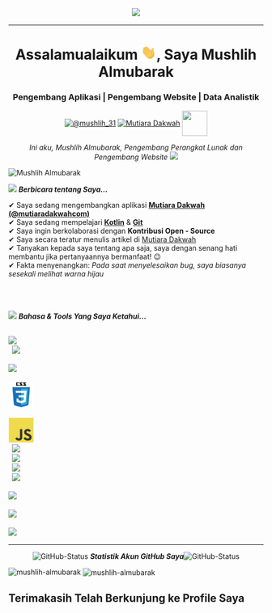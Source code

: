 <p align="center">
  <img src="https://github.com/thompsonemerson/thompsonemerson/raw/master/cover-thompson.png" height="200"/>
</p>
<hr>
<h1 align="center">Assalamualaikum <img src="https://raw.githubusercontent.com/ABSphreak/ABSphreak/master/gifs/Hi.gif" width="30px">, Saya Mushlih Almubarak</h1>
<h3 align="center">Pengembang Aplikasi | Pengembang Website | Data Analistik</h3>
<p align="center">
<a href="https://www.instagram.com/mushlih_31/" target="blank"><img align="center" src="https://www.instagram.com/static/images/ico/favicon-200.png/ab6eff595bb1.png" alt="@mushlih_31" height="50" width="50" /></a>
<a href="https://mutiaradakwah.com/" target="blank"><img align="center" src="https://i.imgur.com/c0jbuqE.png" alt="Mutiara Dakwah" height="50" width="50" /></a>
<a href = "mailto:mushlih2004@gmail.com"><img align="center" src="https://i.imgur.com/Zrtvtdc.png" height="50" width="50" /></a>
</p>
</p>



<p align="center">
  <em>
    Ini aku, Mushlih Almubarak, Pengembang Perangkat Lunak dan Pengembang Website <img src="https://raw.githubusercontent.com/TheDudeThatCode/TheDudeThatCode/master/Assets/Developer.gif" width="30px">
  </em> 
</p>

<p align="left"> <img src="https://komarev.com/ghpvc/?username=mushlih-almubarak&label=Pengunjung%20Profil&color=0e75b6&style=flat" alt="Mushlih Almubarak" /> </p>

<img src="https://media.giphy.com/media/ObNTw8Uzwy6KQ/giphy.gif" width="30px">&nbsp;***Berbicara tentang Saya...***

✔ Saya sedang mengembangkan aplikasi **[Mutiara Dakwah](https://mutiaradakwah.com/)** **[(@mutiaradakwahcom)](https://github.com/mutiaradakwahcom)**<br>
✔ Saya sedang mempelajari **[Kotlin](https://kotlinlang.org/)** & **[Git](https://git-scm.com/)**<br>
✔ Saya ingin berkolaborasi dengan **Kontribusi Open - Source**<br>
✔ Saya secara teratur menulis artikel di [Mutiara Dakwah](https://mutiaradakwah.com/)<br>
✔ Tanyakan kepada saya tentang apa saja, saya dengan senang hati membantu jika pertanyaannya bermanfaat! 😉<br>
✔ Fakta menyenangkan: *Pada saat menyelesaikan bug, saya biasanya sesekali melihat warna hijau*<br><br><br><br>
 

<img src="https://media.giphy.com/media/ObNTw8Uzwy6KQ/giphy.gif" width="30px">&nbsp;***Bahasa & Tools Yang Saya Ketahui...***
<p align="left">
  
  <code> <img height="50" src="https://raw.githubusercontent.com/uannabi/-/fb6275d5134eb27df390835d330e221c72a47ee4/resource/git.svg"> </code>
  <code> <img height="50" src="https://i.imgur.com/KGIjLbe.png"> </code>
  <code> <img height="50" src="https://raw.githubusercontent.com/uannabi/-/fb6275d5134eb27df390835d330e221c72a47ee4/resource/other/mysql-ar21.svg"> </code>
  <code> <img height="50" src="https://raw.githubusercontent.com/devicons/devicon/master/icons/css3/css3-original-wordmark.svg"> </code>
  <code> <img height="50" src="https://raw.githubusercontent.com/devicons/devicon/master/icons/javascript/javascript-original.svg"> </code>
  <code> <img height="50" src="https://i.imgur.com/nlSqPuc.png"> </code>
  <code> <img height="50" src="https://i.imgur.com/U0t4CV9.png"> </code>
  <code> <img height="50" src="https://i.imgur.com/mVWZ2l5.png"> </code>
  <code> <img height="50" src="https://i.imgur.com/27QKOmk.png"> </code>
  <code> <img height="50" src="https://www.mutaz.net/free-programs/prog-img/Sublime_text_logo.png"> </code>
  <code> <img height="50" src="https://upload.wikimedia.org/wikipedia/commons/thumb/9/9a/Visual_Studio_Code_1.35_icon.svg/1200px-Visual_Studio_Code_1.35_icon.svg.png"> </code>
  <code> <img height="50" src="https://pbs.twimg.com/profile_images/1206618215767584769/zl48EuhC.jpg"> </code>
  <hr>
  <p align="center">
 <img src="https://media.giphy.com/media/8UHRm5oY4k4FDxq5QG/giphy.gif" width="30px" alt="GitHub-Status"/>&nbsp;<i><b>Statistik Akun GitHub Saya</b></i><img src="https://media.giphy.com/media/8UHRm5oY4k4FDxq5QG/giphy.gif" width="30px" alt="GitHub-Status"/></p>
<p><img align="left" src="https://github-readme-stats.vercel.app/api/top-langs?username=mushlih-almubarak&show_icons=true&locale=id&layout=compact" alt="mushlih-almubarak" /></p>

<p>&nbsp;<img align="center" src="https://github-readme-stats.vercel.app/api?username=mushlih-almubarak&show_icons=true&locale=id" alt="mushlih-almubarak" width="410" /></p>

## Terimakasih Telah Berkunjung ke Profile Saya
